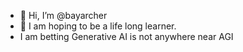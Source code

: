 - 👋 Hi, I’m @bayarcher
- 👀 I am hoping to be a life long learner.
-  I am betting Generative AI is not anywhere near AGI
  

<!---
bayarcher/bayarcher is a ✨ special ✨ repository because its `README.md` (this file) appears on your GitHub profile.
You can click the Preview link to take a look at your changes.
--->
